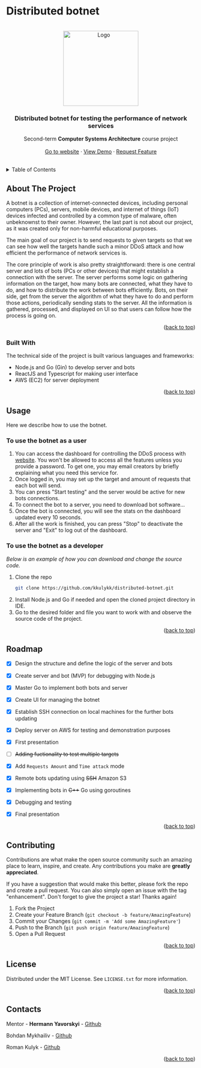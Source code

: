 # Distributed botnet

<div id="top"></div>


<!-- PROJECT LOGO -->
<br />
<div align="center">
    <img src="https://www.cloudflare.com/img/learning/ddos/what-is-a-ddos-botnet/ddos-botnet-star-network-topology.png" alt="Logo" width="200" height="auto">

  <h3 align="center">Distributed botnet for testing the performance of network services</h3>

  <p align="center">
    Second-term <b>Computer Systems Architecture</b> course project 
    <br />
        <br />
    <a href="https://kkulykk.github.io/distributed-botnet/" target="_blank">Go to website</a>
    ·
    <a href="https://youtu.be/ORd-A4XrvpA">View Demo</a>
    ·
    <a href="https://github.com/kkulykk/distributed-botnet/issues">Request Feature</a>
  </p>
    <br />
</div>



<!-- TABLE OF CONTENTS -->
<details>
  <summary>Table of Contents</summary>
  <ol>
    <li>
      <a href="#about-the-project">About The Project</a>
      <ul>
        <li><a href="#built-with">Built With</a></li>
      </ul>
    </li>
    </li>
    <li><a href="#usage">Usage</a></li>
    <li><a href="#roadmap">Roadmap</a></li>
    <li><a href="#contributing">Contributing</a></li>
    <li><a href="#license">License</a></li>
    <li><a href="#contacts">Contacts</a></li>
  </ol>
</details>



<!-- ABOUT THE PROJECT -->
## About The Project


A botnet is a collection of internet-connected devices, including personal computers (PCs), servers, mobile devices, and internet of things (IoT) devices infected and controlled by a common type of malware, often unbeknownst to their owner. However, the last part is not about our project, as it was created only for non-harmful educational purposes.

The main goal of our project is to send requests to given targets so that we can see how well the targets handle such a minor DDoS attack and how efficient the performance of network services is.

The core principle of work is also pretty straightforward: there is one central server and lots of bots (PCs or other devices) that might establish a connection with the server. The server performs some logic on gathering information on the target, how many bots are connected, what they have to do, and how to distribute the work between bots efficiently. Bots, on their side, get from the server the algorithm of what they have to do and perform those actions, periodically sending stats to the server. All the information is gathered, processed, and displayed on UI so that users can follow how the process is going on.


<p align="right">(<a href="#top">back to top</a>)</p>



### Built With

The technical side of the project is built various languages and frameworks:

* Node.js and Go (Gin) to develop server and bots
* ReactJS and Typescript for making user interface
* AWS (EC2) for server deployment



<p align="right">(<a href="#top">back to top</a>)</p>



<!-- GETTING STARTED -->
## Usage

Here we describe how to use the botnet.

### To use the botnet as a user
1. You can access the dashboard for controlling the DDoS process with [website](kulykk.github.io/distributed-botnet/). You won't be allowed to access all the features unless you provide a password. To get one, you may email creators by briefly explaining what you need this service for.
2. Once logged in, you may set up the target and amount of requests that each bot will send.
3. You can press "Start testing" and the server would be active for new bots connections.
4. To connect the bot to a server, you need to download bot software...
5. Once the bot is connected, you will see the stats on the dashboard updated every 10 seconds.
6. After all the work is finished, you can press "Stop" to deactivate the server and "Exit" to log out of the dashboard.


### To use the botnet as a developer

_Below is an example of how you can download and change the source code._

1. Clone the repo
   ```sh
   git clone https://github.com/kkulykk/distributed-botnet.git
   ```
2. Install Node.js and Go if needed and open the cloned project directory in IDE. 
3. Go to the desired folder and file you want to work with and observe the source code of the project.

<p align="right">(<a href="#top">back to top</a>)</p>


<!-- ROADMAP -->
## Roadmap


- [x] Design the structure and define the logic of the server and bots
- [x] Create server and bot (MVP) for debugging with Node.js
- [x] Master Go to implement both bots and server
- [x] Create UI for managing the botnet
- [x] Establish SSH connection on local machines for the further bots updating
- [x] Deploy server on AWS for testing and demonstration purposes
- [x] First presentation
- [ ] ~~Adding fuctionality to test multiple targets~~
- [x] Add `Requests Amount` and `Time attack` mode
- [x] Remote bots updating using ~~SSH~~ Amazon S3
- [x] Implementing bots in ~~C++~~ Go using goroutines
- [x] Debugging and testing
- [x] Final presentation


<p align="right">(<a href="#top">back to top</a>)</p>



<!-- CONTRIBUTING -->
## Contributing

Contributions are what make the open source community such an amazing place to learn, inspire, and create. Any contributions you make are **greatly appreciated**.

If you have a suggestion that would make this better, please fork the repo and create a pull request. You can also simply open an issue with the tag "enhancement".
Don't forget to give the project a star! Thanks again!

1. Fork the Project
2. Create your Feature Branch (`git checkout -b feature/AmazingFeature`)
3. Commit your Changes (`git commit -m 'Add some AmazingFeature'`)
4. Push to the Branch (`git push origin feature/AmazingFeature`)
5. Open a Pull Request

<p align="right">(<a href="#top">back to top</a>)</p>



<!-- LICENSE -->
## License

Distributed under the MIT License. See `LICENSE.txt` for more information.

<p align="right">(<a href="#top">back to top</a>)</p>



<!-- CONTACT -->
## Contacts
Mentor - **Hermann Yavorskyi** - [Github](https://github.com/wardady)

Bohdan Mykhailiv - [Github](https://github.com/bmykhaylivvv)

Roman Kulyk - [Github](https://github.com/kkulykk)


<p align="right">(<a href="#top">back to top</a>)</p>


